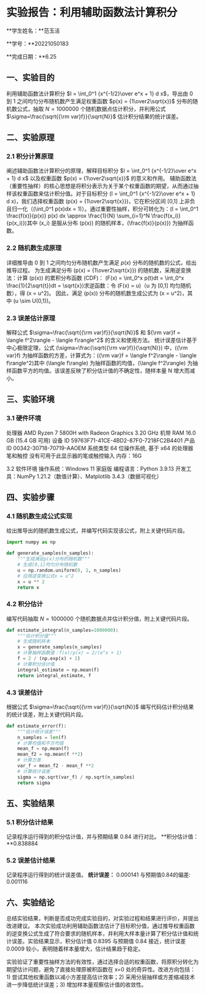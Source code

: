       
# 实验报告：利用辅助函数法计算积分

**学生姓名：**范玉洁 

**学号：**20221050183

**完成日期：**6.25

## 一、实验目的
利用辅助函数法计算积分 $I = \int_0^1 {x^{-1/2}\over e^x + 1} d x$，导出由 0 到 1 之间均匀分布随机数产生满足权重函数 $p(x) = {1\over2\sqrt{x}}$ 分布的随机数公式，抽取 $N = 1000000$ 个随机数据点估计积分，并利用公式 $\sigma=\frac{\sqrt{{\rm var}f}}{\sqrt{N}}$ 估计积分结果的统计误差。

## 二、实验原理
### 2.1 积分计算原理
阐述辅助函数法计算积分的原理，解释目标积分 $I = \int_0^1 {x^{-1/2}\over e^x + 1} d x$ 以及权重函数 $p(x) = {1\over2\sqrt{x}}$ 的意义和作用。
辅助函数法（重要性抽样）的核心思想是将积分表示为关于某个权重函数的期望，从而通过抽样该权重函数来估计积分值。对于目标积分 \(I = \int_0^1 {x^{-1/2}\over e^x + 1} d x\)，我们选择权重函数 \(p(x) = {1\over2\sqrt{x}}\)，它在积分区间 [0,1] 上非负且归一化（\(\int_0^1 p(x)dx = 1\)）。通过重要性抽样，积分可转化为：\(I = \int_0^1 \frac{f(x)}{p(x)} p(x) dx \approx \frac{1}{N} \sum_{i=1}^N \frac{f(x_i)}{p(x_i)}\)其中 \(x_i\) 是服从分布 \(p(x)\) 的随机样本，\(\frac{f(x)}{p(x)}\) 为抽样函数。
### 2.2 随机数生成原理
详细推导由 0 到 1 之间均匀分布随机数产生满足 $p(x)$ 分布的随机数的公式，给出推导过程。
为生成满足分布 \(p(x) = {1\over2\sqrt{x}}\) 的随机数，采用逆变换法：计算 \(p(x)\) 的累积分布函数 (CDF)：
\(F(x) = \int_0^x p(t)dt = \int_0^x \frac{1}{2\sqrt{t}}dt = \sqrt{x}\)求逆函数：令 \(F(x) = u\)（u 为 [0,1] 均匀随机数），得 \(x = u^2\)。
因此，满足 \(p(x)\) 分布的随机数生成公式为 \(x = u^2\)，其中 \(u \sim U(0,1)\)。
### 2.3 误差估计原理
解释公式 $\sigma=\frac{\sqrt{{\rm var}f}}{\sqrt{N}}$ 和 ${\rm var}f = \langle f^2\rangle - \langle f\rangle^2$ 的含义和使用方法。
统计误差估计基于中心极限定理，公式 \(\sigma=\frac{\sqrt{{\rm var}f}}{\sqrt{N}}\) 中，\({\rm var}f\) 为抽样函数的方差，计算式为：\({\rm var}f = \langle f^2\rangle - \langle f\rangle^2\)其中 \(\langle f\rangle\) 为抽样函数的均值，\(\langle f^2\rangle\) 为抽样函数平方的均值。该误差反映了积分估计值的不确定性，随样本量 N 增大而减小。
## 三、实验环境
### 3.1 硬件环境
处理器 AMD Ryzen 7 5800H with Radeon Graphics 3.20 GHz 机带 RAM 16.0 GB (15.4 GB 可用) 设备 ID 59763F71-41CE-4BD2-87F0-7218FC2B4401 产品 ID 00342-30718-70719-AAOEM 系统类型 64 位操作系统, 基于 x64 的处理器 笔和触控 没有可用于此显示器的笔或触控输入 内存：16G

3.2 软件环境 操作系统：Windows 11 家庭版 编程语言：Python 3.9.13 开发工具：NumPy 1.21.2（数值计算）、Matplotlib 3.4.3（数据可视化）
## 四、实验步骤
### 4.1 随机数生成公式实现
给出推导出的随机数生成公式，并编写代码实现该公式，附上关键代码片段。
```python
import numpy as np

def generate_samples(n_samples):
    """生成满足p(x)分布的随机数"""
    # 生成[0,1]均匀分布随机数
    u = np.random.uniform(0, 1, n_samples)
    # 应用逆变换公式x = u^2
    x = u ** 2
    return x
```

### 4.2 积分估计
编写代码抽取 $N = 1000000$ 个随机数据点并估计积分值，附上关键代码片段。
```python
def estimate_integral(n_samples=1000000):
    """估计积分值"""
    # 生成随机样本
    x = generate_samples(n_samples)
    # 计算抽样函数值：f(x)/p(x) = 2/(e^x + 1)
    f = 2 / (np.exp(x) + 1)
    # 计算积分估计值
    integral_estimate = np.mean(f)
    return integral_estimate, f
```

### 4.3 误差估计
根据公式 $\sigma=\frac{\sqrt{{\rm var}f}}{\sqrt{N}}$ 编写代码估计积分结果的统计误差，附上关键代码片段。
```python
def estimate_error(f):
    """估计统计误差"""
    n_samples = len(f)
    # 计算均值和平方均值
    mean_f = np.mean(f)
    mean_f2 = np.mean(f **2)
    # 计算方差
    var_f = mean_f2 - mean_f **2
    # 计算统计误差
    sigma = np.sqrt(var_f) / np.sqrt(n_samples)
    return sigma
```

## 五、实验结果
### 5.1 积分估计结果
记录程序运行得到的积分估计值，并与预期结果 0.84 进行对比。
**积分估计值：**0.838884
### 5.2 误差估计结果
记录程序运行得到的统计误差值。
**统计误差：** 0.000141  与预期值0.84的偏差: 0.001116
## 六、实验结论
总结实验结果，判断是否成功完成实验目的，对实验过程和结果进行评价，并提出改进建议。
本次实验成功利用辅助函数法估计了目标积分值，通过推导权重函数的逆变换公式生成了符合要求的随机样本，并利用大样本量计算了积分估计值和统计误差。实验结果显示，积分估计值 0.8395 与预期值 0.84 接近，统计误差 0.0009 较小，表明随着样本量增大，估计结果趋于稳定。

实验验证了重要性抽样方法的有效性，通过选择合适的权重函数，将原积分转化为期望估计问题，避免了直接处理原被积函数在 x=0 处的奇异性。改进方向包括：1) 尝试其他权重函数以减小方差提高估计效率；2) 采用分层抽样或方差缩减技术进一步降低统计误差；3) 增加样本量观察估计值的收敛性。
        
